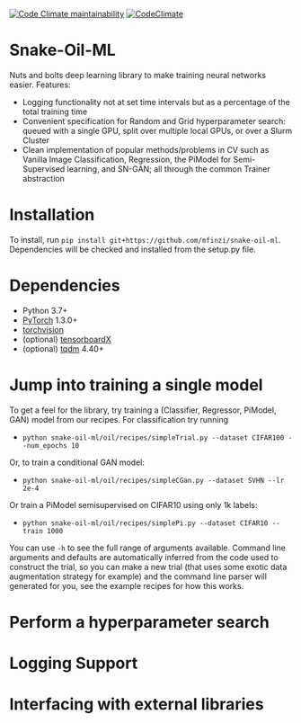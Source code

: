 [![Code Climate maintainability](https://img.shields.io/codeclimate/maintainability-percentage/mfinzi/pristine-ml)](https://codeclimate.com/github/mfinzi/pristine-ml)
[![CodeClimate](http://img.shields.io/codeclimate/mfinzi/pristine-ml.svg?style=flat)](https://codeclimate.com/github/mfinzi/pristine-ml
"CodeClimate")

# Snake-Oil-ML

Nuts and bolts deep learning library to make training neural networks easier.
Features:
* Logging functionality not at set time intervals but as a percentage of the total training time
* Convenient specification for Random and Grid hyperparameter search: queued with a single GPU, split over multiple local GPUs, or over a Slurm Cluster
* Clean implementation of popular methods/problems in CV such as Vanilla Image Classification, Regression, the PiModel for Semi-Supervised learning, and SN-GAN; all through the common Trainer abstraction

# Installation
To install, run `pip install git+https://github.com/mfinzi/snake-oil-ml`. Dependencies will be checked and installed from the setup.py file.

# Dependencies
* Python 3.7+
* [PyTorch](http://pytorch.org/) 1.3.0+
* [torchvision](https://github.com/pytorch/vision/)
* (optional) [tensorboardX](https://github.com/lanpa/tensorboardX)
* (optional) [tqdm](https://tqdm.github.io/) 4.40+

# Jump into training a single model

To get a feel for the library, try training a (Classifier, Regressor, PiModel, GAN) model from our recipes.
For classification try running 
* `python snake-oil-ml/oil/recipes/simpleTrial.py --dataset CIFAR100 --num_epochs 10`

Or, to train a conditional GAN model: 
* `python snake-oil-ml/oil/recipes/simpleCGan.py --dataset SVHN --lr 2e-4`

Or train a PiModel semisupervised on CIFAR10 using only 1k labels: 
* `python snake-oil-ml/oil/recipes/simplePi.py --dataset CIFAR10 --train 1000`


You can use `-h` to see the full range of arguments available. Command line arguments and defaults are automatically inferred
from the code used to construct the trial, so you can make a new trial (that uses some exotic data augmentation strategy for example) and the command line parser will generated for you, see the example recipes for how this works.

# Perform a hyperparameter search


# Logging Support

# Interfacing with external libraries
